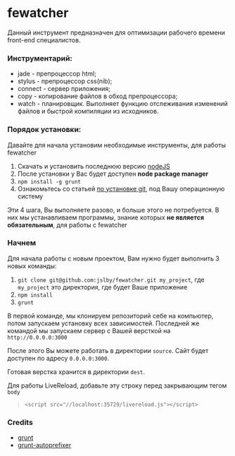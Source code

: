 # fewatcher

Данный инструмент предназначен для оптимизации рабочего времени front-end специалистов.
### Инструментарий:
* jade - препроцессор html;
* stylus - препроцессор css(nib);
* connect - сервер приложения;
* copy - копирование файлов в обход препроцессора;
* watch - планировщик. Выполняет функцию отслеживания изменений файлов и быстрой компиляции из исходников.

### Порядок установки:
Давайте для начала установим необходимые инструменты, для работы fewatcher

1. Скачать и установить последнюю версию [nodeJS](http://nodejs.org/download/)
2. После установки у Вас будет доступен **node package manager**
3. `npm install -g grunt`
4. Ознакомьтесь со статьей [по установке git](http://git-scm.com/book/ru/%D0%92%D0%B2%D0%B5%D0%B4%D0%B5%D0%BD%D0%B8%D0%B5-%D0%A3%D1%81%D1%82%D0%B0%D0%BD%D0%BE%D0%B2%D0%BA%D0%B0-Git), под Вашу операционную систему

Эти 4 шага, Вы выполняете разово, и больше этого не потребуется. В них мы устанавливаем программы, знание которых **не является обязательным**, для работы с fewatcher

### Начнем
Для начала работы с новым проектом, Вам нужно будет выполнить 3 новых команды:

1. `git clone git@github.com:jslby/fewatcher.git my_project`, где `my_project` это директория, где будет Ваше приложение
2. `npm install`
3. `grunt`

В первой команде, мы клонируем репозиторий себе на компьютер, потом запускаем установку всех зависимостей.
Последней же командой мы запускаем сервер с Вашей версткой на `http://0.0.0.0:3000`

После этого Вы можете работать в директории `source`.
Сайт будет доступен по адресу `0.0.0.0:3000`.

Готовая верстка хранится в директории `dest`.

Для работы LiveReload, добавьте эту строку перед закрывающим тегом `body`
> `<script src="//localhost:35729/livereload.js"></script>`

### Credits
* [grunt](https://github.com/gruntjs/grunt)
* [grunt-autoprefixer](https://github.com/nDmitry/grunt-autoprefixer)
